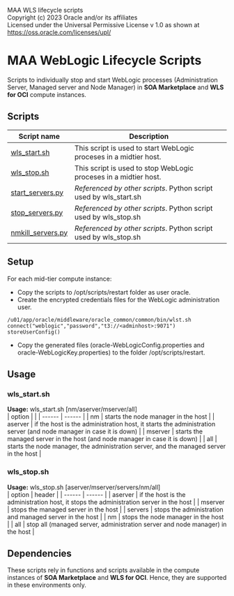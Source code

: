 MAA WLS lifecycle scripts  
Copyright (c) 2023 Oracle and/or its affiliates  
Licensed under the Universal Permissive License v 1.0 as shown at https://oss.oracle.com/licenses/upl/

# MAA WebLogic Lifecycle Scripts

Scripts to individually stop and start WebLogic processes (Administration Server, Managed server and Node Manager) in **SOA Marketplace** and **WLS for OCI** compute instances.

## Scripts
| Script name  | Description |
| ------------- | ------------- |
| [wls_start.sh](./wls_start.sh) | This script is used to start WebLogic proceses in a midtier host.  |
| [wls_stop.sh](./wls_stop.sh) | This script is used to stop WebLogic proceses in a midtier host. |
| [start_servers.py](./start_servers.py) | _Referenced by other scripts_. Python script used by wls_start.sh |
| [stop_servers.py](./stop_servers.py) | _Referenced by other scripts_. Python script used by wls_stop.sh |
| [nmkill_servers.py](./nmkill_servers.py) | _Referenced by other scripts_. Python script used by wls_stop.sh |

## Setup
For each mid-tier compute instance:
- Copy the scripts to /opt/scripts/restart folder as user oracle.
- Create the encrypted credentials files for the WebLogic administration user. 
```
/u01/app/oracle/middleware/oracle_common/common/bin/wlst.sh
connect("weblogic","password","t3://<adminhost>:9071")
storeUserConfig() 
```
- Copy the generated files (oracle-WebLogicConfig.properties and oracle-WebLogicKey.properties) to the folder /opt/scripts/restart.


## Usage
### wls_start.sh
**Usage:**  wls_start.sh [nm/aserver/mserver/all]  
| option |  |
| ------ | ------ |
| nm |  starts the node manager in the host   |
| aserver  | if the host is the administration host, it starts the administration server (and node manager in case it is down) |
| mserver  | starts the managed server in the host (and node manager in case it is down) |
| all  | starts the node manager, the administration server, and the managed server in the host |


### wls_stop.sh
**Usage:**  wls_stop.sh [aserver/mserver/servers/nm/all]  
| option | header |
| ------ | ------ |
| aserver | if the host is the administration host, it stops the administration server in the host |
| mserver | stops the managed server in the host |
| servers | stops the administration and managed server in the host |
| nm | stops the node manager in the host |
| all | stop all (managed server, administration server and node manager) in the host |

## Dependencies
These scripts rely in functions and scripts available in the compute instances of **SOA Marketplace** and **WLS for OCI**. Hence, they are supported in these environments only.
